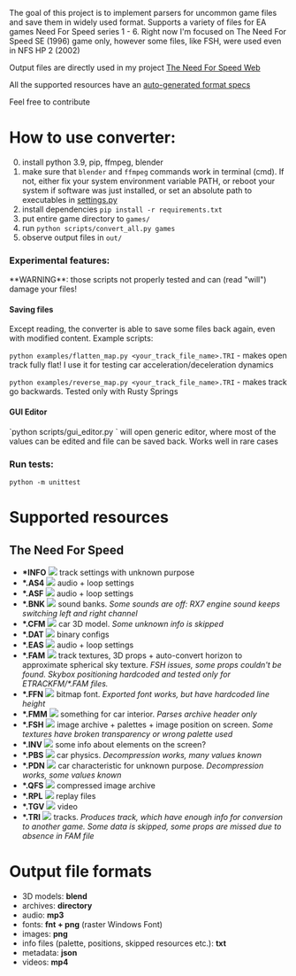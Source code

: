 The goal of this project is to implement parsers for uncommon game files and save them in widely used format. Supports a variety of files for EA games Need For Speed series 1 - 6. Right now I'm focused on The Need For Speed SE (1996) game only, however some files, like FSH, were used even in NFS HP 2 (2002)

Output files are directly used in my project [The Need For Speed Web](https://tnfsw.guraklgames.com/)

All the supported resources have an [auto-generated format specs](resources/README.md)

Feel free to contribute

<h1>How to use converter:</h1>

0) install python 3.9, pip, ffmpeg, blender
1) make sure that `blender` and `ffmpeg` commands work in terminal (cmd). If not, either fix your system environment variable PATH, or reboot your system if software was just installed, or set an absolute path to executables in [settings.py](settings.py)
2) install dependencies `pip install -r requirements.txt`
3) put entire game directory to `games/`
4) run `python scripts/convert_all.py games`
5) observe output files in `out/`

<h3>Experimental features:</h3>
**WARNING**: those scripts not properly tested and can (read "will") damage your files!

<h4>Saving files</h4>
Except reading, the converter is able to save some files back again, even with modified content. Example scripts:

`python examples/flatten_map.py <your_track_file_name>.TRI` - makes open track fully flat! I use it for testing car acceleration/deceleration dynamics

`python examples/reverse_map.py <your_track_file_name>.TRI` - makes track go backwards. Tested only with Rusty Springs

<h4>GUI Editor</h4>
`python scripts/gui_editor.py <you_file_path>` will open generic editor, where most of the values can be edited and file can be saved back. Works well in rare cases

<h3>Run tests:</h3>

`python -m unittest`

<h1>Supported resources</h1>

<h2>The Need For Speed</h2>

- **\*INFO** ![](https://us-central1-progress-markdown.cloudfunctions.net/progress/100) track settings with unknown purpose
- **\*.AS4** ![](https://us-central1-progress-markdown.cloudfunctions.net/progress/100) audio + loop settings
- **\*.ASF** ![](https://us-central1-progress-markdown.cloudfunctions.net/progress/100) audio + loop settings
- **\*.BNK** ![](https://us-central1-progress-markdown.cloudfunctions.net/progress/90) sound banks. *Some sounds are off: RX7 engine sound keeps switching left and right channel*
- **\*.CFM** ![](https://us-central1-progress-markdown.cloudfunctions.net/progress/90) car 3D model. *Some unknown info is skipped*
- **\*.DAT** ![](https://us-central1-progress-markdown.cloudfunctions.net/progress/0) binary configs
- **\*.EAS** ![](https://us-central1-progress-markdown.cloudfunctions.net/progress/100) audio + loop settings
- **\*.FAM** ![](https://us-central1-progress-markdown.cloudfunctions.net/progress/80) track textures, 3D props + auto-convert horizon to approximate spherical sky texture. *FSH issues, some props couldn't be found. Skybox positioning hardcoded and tested only for ETRACKFM/\*.FAM files.*
- **\*.FFN** ![](https://us-central1-progress-markdown.cloudfunctions.net/progress/93) bitmap font. *Exported font works, but have hardcoded line height*
- **\*.FMM** ![](https://us-central1-progress-markdown.cloudfunctions.net/progress/3) something for car interior. *Parses archive header only*
- **\*.FSH** ![](https://us-central1-progress-markdown.cloudfunctions.net/progress/98) image archive + palettes + image position on screen. *Some textures have broken transparency or wrong palette used*
- **\*.INV** ![](https://us-central1-progress-markdown.cloudfunctions.net/progress/0) some info about elements on the screen?
- **\*.PBS** ![](https://us-central1-progress-markdown.cloudfunctions.net/progress/45) car physics. *Decompression works, many values known*
- **\*.PDN** ![](https://us-central1-progress-markdown.cloudfunctions.net/progress/20) car characteristic for unknown purpose. *Decompression works, some values known*
- **\*.QFS** ![](https://us-central1-progress-markdown.cloudfunctions.net/progress/100) compressed image archive
- **\*.RPL** ![](https://us-central1-progress-markdown.cloudfunctions.net/progress/0) replay files
- **\*.TGV** ![](https://us-central1-progress-markdown.cloudfunctions.net/progress/100) video
- **\*.TRI** ![](https://us-central1-progress-markdown.cloudfunctions.net/progress/85) tracks. *Produces track, which have enough info for conversion to another game. Some data is skipped, some props are missed due to absence in FAM file*

<h1>Output file formats</h1>

- 3D models: **blend**
- archives: **directory**
- audio: **mp3**
- fonts: **fnt + png** (raster Windows Font)
- images: **png**
- info files (palette, positions, skipped resources etc.): **txt**
- metadata: **json**
- videos: **mp4**


